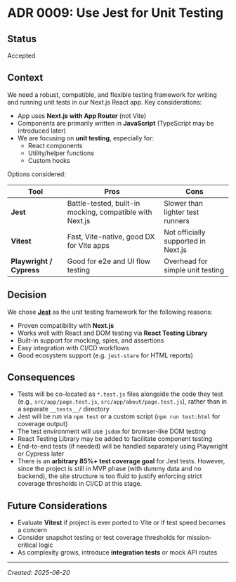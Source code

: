 # ADR 0009: Use Jest for Unit Testing

## Status

Accepted

## Context

We need a robust, compatible, and flexible testing framework for writing and running unit tests in our Next.js React app. Key considerations:

- App uses **Next.js with App Router** (not Vite)
- Components are primarily written in **JavaScript** (TypeScript may be introduced later)
- We are focusing on **unit testing**, especially for:
  - React components
  - Utility/helper functions
  - Custom hooks

Options considered:

| Tool                     | Pros                                                     | Cons                                |
| ------------------------ | -------------------------------------------------------- | ----------------------------------- |
| **Jest**                 | Battle-tested, built-in mocking, compatible with Next.js | Slower than lighter test runners    |
| **Vitest**               | Fast, Vite-native, good DX for Vite apps                 | Not officially supported in Next.js |
| **Playwright / Cypress** | Good for e2e and UI flow testing                         | Overhead for simple unit testing    |

## Decision

We chose **[Jest](https://jestjs.io/)** as the unit testing framework for the following reasons:

- Proven compatibility with **Next.js**
- Works well with React and DOM testing via **React Testing Library**
- Built-in support for mocking, spies, and assertions
- Easy integration with CI/CD workflows
- Good ecosystem support (e.g. `jest-stare` for HTML reports)

## Consequences

- Tests will be co-located as `*.test.js` files alongside the code they test (e.g., `src/app/page.test.js`, `src/app/about/page.test.js`), rather than in a separate `__tests__/` directory
- Jest will be run via `npm test` or a custom script (`npm run test:html` for coverage output)
- The test environment will use `jsdom` for browser-like DOM testing
- React Testing Library may be added to facilitate component testing
- End-to-end tests (if needed) will be handled separately using Playwright or Cypress later
- There is an **arbitrary 85%+ test coverage goal** for Jest tests. However, since the project is still in MVP phase (with dummy data and no backend), the site structure is too fluid to justify enforcing strict coverage thresholds in CI/CD at this stage.

## Future Considerations

- Evaluate **Vitest** if project is ever ported to Vite or if test speed becomes a concern
- Consider snapshot testing or test coverage thresholds for mission-critical logic
- As complexity grows, introduce **integration tests** or mock API routes

---

_Created: 2025-06-20_

